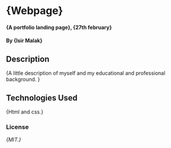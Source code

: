 # {Webpage}
#### {A portfolio landing page}, {27th february}
#### By **{Isir Malak}**
## Description
{A little description of myself and my educational and professional background. }
## Technologies Used
{Html and css.}
### License
*{MIT.}*
  